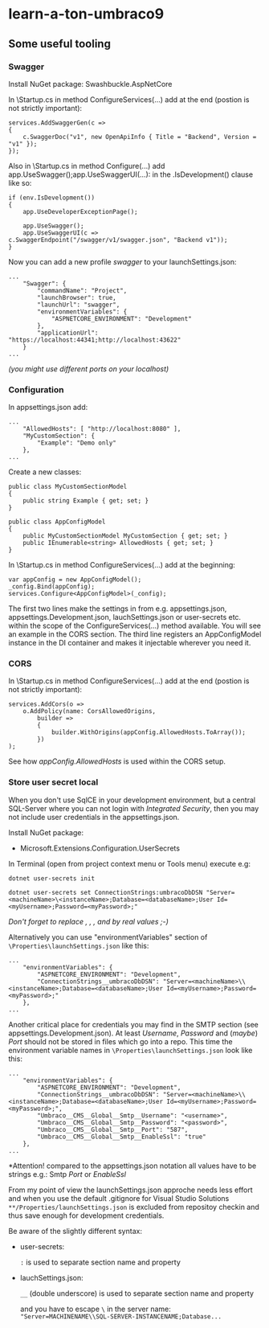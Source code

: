 # learn-a-ton-umbraco9
## Some useful tooling


### Swagger
Install NuGet package:
	Swashbuckle.AspNetCore

In \Startup.cs in method ConfigureServices(...) add at the end (postion is not strictly important):
```
services.AddSwaggerGen(c =>
{
	c.SwaggerDoc("v1", new OpenApiInfo { Title = "Backend", Version = "v1" });
});
```

Also in \Startup.cs in method Configure(...) add app.UseSwagger();app.UseSwaggerUI(...): in the .IsDevelopment() clause like so:
```
if (env.IsDevelopment())
{
	app.UseDeveloperExceptionPage();

	app.UseSwagger();
	app.UseSwaggerUI(c => c.SwaggerEndpoint("/swagger/v1/swagger.json", "Backend v1"));
}
```

Now you can add a new profile *swagger* to your launchSettings.json:
```
...
	"Swagger": {
		"commandName": "Project",
		"launchBrowser": true,
		"launchUrl": "swagger",
		"environmentVariables": {
			"ASPNETCORE_ENVIRONMENT": "Development"
		},
		"applicationUrl": "https://localhost:44341;http://localhost:43622"
	}
...
```
*(you might use different ports on your localhost)*

### Configuration
In appsettings.json add:
```
...
	"AllowedHosts": [ "http://localhost:8080" ],
	"MyCustomSection": {
		"Example": "Demo only"
	},
...
```

Create a new classes:
```
public class MyCustomSectionModel
{
	public string Example { get; set; }
}

public class AppConfigModel
{
	public MyCustomSectionModel MyCustomSection { get; set; }
	public IEnumerable<string> AllowedHosts { get; set; }
}
```

In \Startup.cs in method ConfigureServices(...) add at the beginning:
```
var appConfig = new AppConfigModel();
_config.Bind(appConfig);
services.Configure<AppConfigModel>(_config);
```
The first two lines make the settings in from e.g. appsettings.json, appsettings.Development.json, lauchSettings.json or user-secrets etc. within the scope of the ConfigureServices(...) method available.
You will see an example in the CORS section.
The third line registers an AppConfigModel instance in the DI container and makes it injectable wherever you need it.


### CORS
In \Startup.cs in method ConfigureServices(...) add at the end (postion is not strictly important):
```
services.AddCors(o =>
	o.AddPolicy(name: CorsAllowedOrigins,
		builder =>
		{
			builder.WithOrigins(appConfig.AllowedHosts.ToArray());
		})
);
```
See how *appConfig.AllowedHosts* is used within the CORS setup.


### Store user secret local
When you don't use SqlCE in your development environment, but a central SQL-Server where you can not login with *Integrated Security*, then you may not include user credentials in the appsettings.json.

Install NuGet package:
- Microsoft.Extensions.Configuration.UserSecrets

In Terminal (open from project context menu or Tools menu) execute e.g:

```
dotnet user-secrets init

dotnet user-secrets set ConnectionStrings:umbracoDbDSN "Server=<machineName>\<instanceName>;Database=<databaseName>;User Id=<myUsername>;Password=<myPassword>;"
```
*Don't forget to replace <machineName>, <instanceName>, <databaseName>, <myUsername> and <myPassword> by real values ;-)*

Alternatively you can use "environmentVariables" section of `\Properties\launchSettings.json` like this:
```
...
	"environmentVariables": {
		"ASPNETCORE_ENVIRONMENT": "Development",
		"ConnectionStrings__umbracoDbDSN": "Server=<machineName>\\<instanceName>;Database=<databaseName>;User Id=<myUsername>;Password=<myPassword>;"
	},
...
```
Another critical place for credentials you may find in the SMTP section (see appsettings.Development.json). At least *Username*, *Password* and (*maybe*) *Port* should not be stored in files which go into a repo.
This time the environment variable names in `\Properties\launchSettings.json` look like this:
```
...
	"environmentVariables": {
		"ASPNETCORE_ENVIRONMENT": "Development",
		"ConnectionStrings__umbracoDbDSN": "Server=<machineName>\\<instanceName>;Database=<databaseName>;User Id=<myUsername>;Password=<myPassword>;",
		"Umbraco__CMS__Global__Smtp__Username": "<username>",
		"Umbraco__CMS__Global__Smtp__Password": "<password>",
		"Umbraco__CMS__Global__Smtp__Port": "587",
		"Umbraco__CMS__Global__Smtp__EnableSsl": "true"
	},
...
```
*Attention! compared to the appsettings.json notation all values have to be strings e.g.: Smtp *Port* or *EnableSsl*

From my point of view the launchSettings.json approche needs less effort and 
when you use the default .gitignore for Visual Studio Solutions `**/Properties/launchSettings.json` is excluded from repositoy checkin 
and thus save enough for development credentials.

Be aware of the slightly different syntax:
- user-secrets:

	`:` is used to separate section name and property

- lauchSettings.json:

	`__` (double underscore) is used to separate section name and property

	and you have to escape `\` in the server name: `"Server=MACHINENAME\\SQL-SERVER-INSTANCENAME;Database... `
